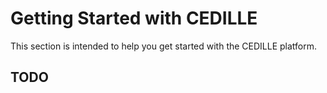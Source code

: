 # Getting Started with CEDILLE

This section is intended to help you get started with the CEDILLE platform.

## TODO
